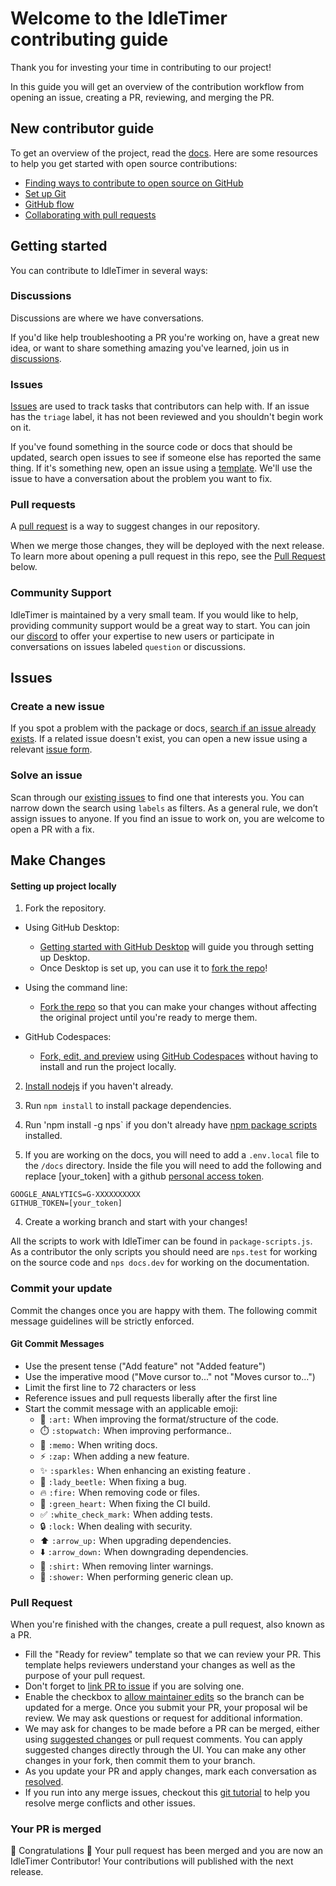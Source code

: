 # Welcome to the IdleTimer contributing guide

Thank you for investing your time in contributing to our project!

In this guide you will get an overview of the contribution workflow from opening an issue, creating a PR, reviewing, and merging the PR.

## New contributor guide

To get an overview of the project, read the [docs](https://idletimer.dev/docs). Here are some resources to help you get started with open source contributions:

- [Finding ways to contribute to open source on GitHub](https://docs.github.com/en/get-started/exploring-projects-on-github/finding-ways-to-contribute-to-open-source-on-github)
- [Set up Git](https://docs.github.com/en/get-started/quickstart/set-up-git)
- [GitHub flow](https://docs.github.com/en/get-started/quickstart/github-flow)
- [Collaborating with pull requests](https://docs.github.com/en/github/collaborating-with-pull-requests)

## Getting started

You can contribute to IdleTimer in several ways:

### Discussions
Discussions are where we have conversations.

If you'd like help troubleshooting a PR you're working on, have a great new idea, or want to share something amazing you've learned, join us in [discussions](https://github.com/supremetechnopriest/react-idle-timer/discussions).

### Issues
[Issues](https://docs.github.com/en/github/managing-your-work-on-github/about-issues) are used to track tasks that contributors can help with. If an issue has the `triage` label, it has not been reviewed and you shouldn't begin work on it.

If you've found something in the source code or docs that should be updated, search open issues to see if someone else has reported the same thing. If it's something new, open an issue using a [template](https://github.com/supremetechnopriest/react-idle-timer/issues/new/choose). We'll use the issue to have a conversation about the problem you want to fix.

### Pull requests
A [pull request](https://docs.github.com/en/github/collaborating-with-issues-and-pull-requests/about-pull-requests) is a way to suggest changes in our repository.

When we merge those changes, they will be deployed with the next release. To learn more about opening a pull request in this repo, see the [Pull Request](#pull-request) below.

### Community Support
IdleTimer is maintained by a very small team. If you would like to help, providing
community support would be a great way to start. You can join our [discord](https://discord.gg/YPuxNdWA4D) to 
offer your expertise to new users or participate in conversations on issues labeled 
`question` or discussions.

## Issues

### Create a new issue

If you spot a problem with the package or docs, [search if an issue already exists](https://docs.github.com/en/github/searching-for-information-on-github/searching-on-github/searching-issues-and-pull-requests#search-by-the-title-body-or-comments). If a related issue doesn't exist, you can open a new issue using a relevant [issue form](https://github.com/supremetechnopriest/react-idle-timer/issues/new/choose). 

### Solve an issue

Scan through our [existing issues](https://github.com/supremetechnopriest/react-idle-timer/issues) to find one that interests you. You can narrow down the search using `labels` as filters. As a general rule, we don’t assign issues to anyone. If you find an issue to work on, you are welcome to open a PR with a fix.

## Make Changes

#### Setting up project locally

1. Fork the repository.
- Using GitHub Desktop:
  - [Getting started with GitHub Desktop](https://docs.github.com/en/desktop/installing-and-configuring-github-desktop/getting-started-with-github-desktop) will guide you through setting up Desktop.
  - Once Desktop is set up, you can use it to [fork the repo](https://docs.github.com/en/desktop/contributing-and-collaborating-using-github-desktop/cloning-and-forking-repositories-from-github-desktop)!

- Using the command line:
  - [Fork the repo](https://docs.github.com/en/github/getting-started-with-github/fork-a-repo#fork-an-example-repository) so that you can make your changes without affecting the original project until you're ready to merge them.

- GitHub Codespaces:
  - [Fork, edit, and preview](https://docs.github.com/en/free-pro-team@latest/github/developing-online-with-codespaces/creating-a-codespace) using [GitHub Codespaces](https://github.com/features/codespaces) without having to install and run the project locally.

2. [Install nodejs](https://nodejs.org/en/download/) if you haven't already.

3. Run `npm install` to install package dependencies.

4. Run 'npm install -g nps` if you don't already have [npm package scripts](https://www.npmjs.com/package/nps) installed.

4. If you are working on the docs, you will need to add a `.env.local` file to the `/docs` directory.  Inside the file you will need to add the following and replace [your_token] with a github [personal access token](https://docs.github.com/en/authentication/keeping-your-account-and-data-secure/creating-a-personal-access-token).

```
GOOGLE_ANALYTICS=G-XXXXXXXXXX
GITHUB_TOKEN=[your_token]
```

4. Create a working branch and start with your changes!

All the scripts to work with IdleTimer can be found in `package-scripts.js`.  As a contributor the only scripts you should need are `nps.test` for working on the source code and `nps docs.dev` for working on the documentation. 

### Commit your update

Commit the changes once you are happy with them. The following commit message guidelines will be strictly enforced.

#### Git Commit Messages

- Use the present tense ("Add feature" not "Added feature")
- Use the imperative mood ("Move cursor to..." not "Moves cursor to...")
- Limit the first line to 72 characters or less
- Reference issues and pull requests liberally after the first line
- Start the commit message with an applicable emoji:
  - :art: `:art:` When improving the format/structure of the code.
  - :stopwatch: `:stopwatch:` When improving performance..
  - :memo: `:memo:` When writing docs.
  - :zap: `:zap:` When adding a new feature.
  - :sparkles: `:sparkles:` When enhancing an existing feature .
  - :lady_beetle: `:lady_beetle:` When fixing a bug.
  - :fire: `:fire:` When removing code or files.
  - :green_heart: `:green_heart:` When fixing the CI build.
  - :white_check_mark: `:white_check_mark:` When adding tests.
  - :lock: `:lock:` When dealing with security.
  - :arrow_up: `:arrow_up:` When upgrading dependencies.
  - :arrow_down: `:arrow_down:` When downgrading dependencies.
  - :shirt: `:shirt:` When removing linter warnings.
  - :shower: `:shower:` When performing generic clean up.

### Pull Request

When you're finished with the changes, create a pull request, also known as a PR.
- Fill the "Ready for review" template so that we can review your PR. This template helps reviewers understand your changes as well as the purpose of your pull request. 
- Don't forget to [link PR to issue](https://docs.github.com/en/issues/tracking-your-work-with-issues/linking-a-pull-request-to-an-issue) if you are solving one.
- Enable the checkbox to [allow maintainer edits](https://docs.github.com/en/github/collaborating-with-issues-and-pull-requests/allowing-changes-to-a-pull-request-branch-created-from-a-fork) so the branch can be updated for a merge.
Once you submit your PR, your proposal wil be review. We may ask questions or request for additional information.
- We may ask for changes to be made before a PR can be merged, either using [suggested changes](https://docs.github.com/en/github/collaborating-with-issues-and-pull-requests/incorporating-feedback-in-your-pull-request) or pull request comments. You can apply suggested changes directly through the UI. You can make any other changes in your fork, then commit them to your branch.
- As you update your PR and apply changes, mark each conversation as [resolved](https://docs.github.com/en/github/collaborating-with-issues-and-pull-requests/commenting-on-a-pull-request#resolving-conversations).
- If you run into any merge issues, checkout this [git tutorial](https://lab.github.com/githubtraining/managing-merge-conflicts) to help you resolve merge conflicts and other issues.

### Your PR is merged

:tada: Congratulations :tada: Your pull request has been merged and you are now 
an IdleTimer Contributor! Your contributions will published with the next release.

